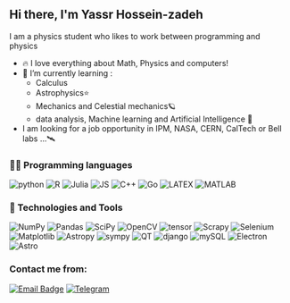 ## Hi there, I'm Yassr Hossein-zadeh
I am a physics student who likes to work between programming and physics
- 🔥 I love everything about Math, Physics and computers!
- 🌱 I’m currently learning :
  - Calculus
  - Astrophysics⭐
  - Mechanics and Celestial mechanics🪐
  - data analysis, Machine learning and Artificial Intelligence 🧠
- I am looking for a job opportunity in IPM, NASA, CERN, CalTech or Bell labs ...🛰️
  
### 👨‍💻 Programming languages

![python](https://img.shields.io/badge/Python-blue.svg?style=for-the-badge&logo=python&logoColor=white)
![R](https://img.shields.io/badge/R-steelblue.svg?style=for-the-badge&logo=r&logoColor=white)
![Julia](https://img.shields.io/badge/julia-darkgreen.svg?style=for-the-badge&logo=julia&logoColor=white)
![JS](https://img.shields.io/badge/JS-yellow.svg?style=for-the-badge&logo=javascript&logoColor=white)
![C++](https://img.shields.io/badge/C++-blue.svg?style=for-the-badge&logo=cplusplus&logoColor=white)
![Go](https://img.shields.io/badge/Go-aqua.svg?style=for-the-badge&logo=go&logoColor=black)
![LATEX](https://img.shields.io/badge/Latex-black.svg?style=for-the-badge&logo=latex&logoColor=white)
![MATLAB](https://img.shields.io/badge/Matlab-red.svg?style=for-the-badge&logo=matlab&logoColor=white)


### 🔨 Technologies and Tools

![NumPy](https://img.shields.io/badge/numpy-%23013243.svg?style=for-the-badge&logo=numpy&logoColor=white) 
![Pandas](https://img.shields.io/badge/pandas-%23150458.svg?style=for-the-badge&logo=pandas&logoColor=white) 
![SciPy](https://img.shields.io/badge/scipy-darkblue.svg?style=for-the-badge&logo=scipy&logoColor=white)
![OpenCV](https://img.shields.io/badge/opencv-gray.svg?style=for-the-badge&logo=opencv&logoColor=white)
![tensor](https://img.shields.io/badge/tensorflow-orange.svg?style=for-the-badge&logo=tensorflow&logoColor=white)
![Scrapy](https://img.shields.io/badge/scrapy-darkgreen.svg?style=for-the-badge&logo=scrapy&logoColor=white)
![Selenium](https://img.shields.io/badge/selenium-oliv.svg?style=for-the-badge&logo=selenium&logoColor=white)
![Matplotlib](https://img.shields.io/badge/matplotlib-salmon.svg?style=for-the-badge&logo=mathplot&logoColor=white)
![Astropy](https://img.shields.io/badge/astropy-tomato.svg?style=for-the-badge&logo=astroPy&logoColor=white) 
![sympy](https://img.shields.io/badge/SymPy-gray.svg?style=for-the-badge&logo=sympy&logoColor=white) 
![QT](https://img.shields.io/badge/Qt-green.svg?style=for-the-badge&logo=qt&logoColor=white) 
![django](https://img.shields.io/badge/django-darkgreen.svg?style=for-the-badge&logo=django&logoColor=white) 
![mySQL](https://img.shields.io/badge/MySQL-lightgray.svg?style=for-the-badge&logo=mysql&logoColor=white) 
![Electron](https://img.shields.io/badge/electron-%23013243.svg?style=for-the-badge&logo=electron&logoColor=white) 
![Astro](https://img.shields.io/badge/Astro-purple.svg?style=for-the-badge&logo=astro&logoColor=white) 


### Contact me from:
[![Email Badge](https://img.shields.io/badge/Email-c14438.svg?style=ffor-the-badge&logo=Gmail&logoColor=white&link=mailto:aphysics.nerd@gmail.com)](mailto:aphysics.nerd@gmail.com)
[![Telegram](https://img.shields.io/badge/Telegram-blue?style=ffor-the-badge&logo=Telegram&logoColor=white&link=https://t.me/OneAstroNerd)](https://t.me/OneAstroNerd)
